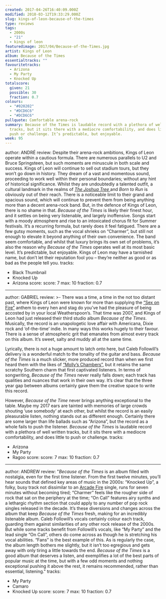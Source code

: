 ```yaml
---
created: 2017-04-26T16:40:09.000Z
modified: 2018-03-12T19:33:29.000Z
slug: kings-of-leon-because-of-the-times
type: reviews
tags:
  - 2000s
  - "21"
  - kings of leon
featuredimage: 2017/04/Because-of-the-Times.jpg
artist: Kings of Leon
album: Because of the Times
essentialtracks: ""
favouritetracks:
  - Arizona
  - My Party
  - Knocked Up
totalscore:
  given: 21
  possible: 30
  fraction: 0.7
colours:
  - "#020202"
  - "#DCD6C6"
  - "#DCD6C6"
pullquote: Comfortable arena-rock
summary: Because of the Times is laudable record with a plethora of well written
  tracks, but it sits there with a mediocre comfortability, and does little to
  push or challenge. It’s predictable, but enjoyable.
week: 95
---
```

author: ANDRÉ
review: Despite their arena-rock ambitions, Kings of Leon operate within a
  cautious formula. There are numerous parallels to U2 and Bruce Springsteen,
  but such moments are minuscule in both scale and success. Kings of Leon will
  continue to sell out stadium tours, but they won’t go down in history. They
  dream of a vast and momentous sound, proceeding to work well within their
  personal boundaries; without any hint of historical significance. Whilst they
  are undoubtedly a talented outfit, a cultural landmark in the realms of [*The
  Joshua Tree* ](<https://audioxide.com/reviews/u2-the-joshua-tree/>)and *Born
  to Run* is obviously out of their reach. There is a noticeable limit to their
  grand and spacious sound, which will continue to prevent them from being
  anything more than a decent arena-rock band. But, in the defence of Kings of
  Leon, there is no shame in that. *Because of the Times* is likely their finest
  hour, and it settles on being very listenable, and largely inoffensive. Songs
  start with a moody atmosphere and rise to an intoxicated chorus fit for Summer
  festivals. It’s a recurring formula, but rarely does it feel fatigued. There
  are a few gutsy moments, such as the vocal shrieks on “Charmer”, but still not
  enough to elevate it beyond anything of their own convenience. The band seem
  comfortable, and whilst that luxury brings its own set of problems, it’s also
  the reason why *Because of the Times* operates well at its most basic level.
  It’s predictable, but enjoyable. Kings of Leon may have a tarnished name, but
  don’t let their reputation fool you – they’re neither as good or as bad as the
  people tell you.
tracks:
  - Black Thumbnail
  - ­Knocked Up
  - ­Arizona
score:
  score: 7
  max: 10
  fraction: 0.7
---
author: GABRIEL
review: >-
  There was a time, a time in the not too distant past, where Kings of Leon were
  known for more than supplying the [“Sex on
  Fire”](<https://www.youtube.com/watch?v=RF0HhrwIwp0>) anthem to every hen and
  stag do you’ve had the pleasure of being accosted by in your local
  Weatherspoon’s. That time was 2007, and Kings of Leon had just released their
  third studio album *Because of the Times*. Musically, the record is an
  unapologetic love affair with Americana, Dixie rock and ‘of-the-time’ indie.
  In many ways this works hugely to their favour. There is a sense of
  atmospheric grit that emanates from almost every track on this album. It’s
  sweet, salty and muddy all at the same time.

  Lyrically, there is not a huge amount to latch onto here, but Caleb Followill’s delivery is a wonderful match to the tonality of the guitar and bass. *Because of the Times* is a much slicker, more produced record than when we first heard them with the likes of [“Molly’s Chambers”](<https://www.youtube.com/watch?v=uLaJkbkG5NI>), but it retains the same scratchy Southern charm that first captivated listeners. In terms of songwriting, *Because of the Times* never really falls down; each track has qualities and nuances that work in their own way. It’s clear that the three year gap between albums certainly gave them the creative space to write this record.

  However, *Because of the Time* never brings anything exceptional to the table. Maybe my 2017 ears are tainted with memories of large crowds shouting ‘use somebody’ at each other, but whilst the record is an easily pleasurable listen, nothing stands out as different enough. Certainly there are some larger than life ballads such as “Arizona”, but the record as a whole fails to push the listener. *Because of the Times* is laudable record with a plethora of well written tracks, but it sits there with a mediocre comfortability, and does little to push or challenge.
tracks:
  - Arizona
  - ­My Party
  - ­Ragoo
score:
  score: 7
  max: 10
  fraction: 0.7
---
author: ANDREW
review: "*Because of the Times* is an album filled with nostalgia, even for the
  first time listener. From the first twelve minutes, you’ll hear sounds that
  defined key areas of music in the 2000s: “Knocked Up”, a folky, busy track not
  dissimilar to an [Arcade Fire](<https://audioxide.com/reviews/funeral/>)
  single, runs for seven minutes without becoming tired; “Charmer” feels like
  the rougher side of rock that sat on the periphery at the time; “On Call”
  features airy synths and a lethargic rhythm section that could apply to any
  number of pop rock singles released in the decade. It’s these diversions and
  changes across the album that keep *Because of the Times* fresh, making for an
  incredibly listenable album. Caleb Followill’s vocals certainly colour each
  track, guarding them against similarities of any other rock release of the
  2000s. But while some tracks benefit from Followill’s vocals, like “My Party”
  and the lead single “On Call”, others do come across as though he is
  stretching his vocal abilities. “Fans” is the best example of this. As is
  regularly the case, the album length bothers me slightly, but it isn’t too
  egregious and gets away with only tiring a little towards the end. *Because of
  the Times* is a good album that deserves a listen, and exemplifies a lot of
  the best parts of popular music at the time, but with a few odd moments and
  nothing exceptional pushing it above the rest, it remains recommended, rather
  than essential, listening."
tracks:
  - My Party
  - ­Camaro
  - ­Knocked Up
score:
  score: 7
  max: 10
  fraction: 0.7
